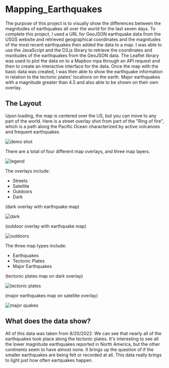 # Mapping_Earthquakes
The purpose of this project is to visually show the differences between the magnitudes of earthquakes all over the world for the last seven days. To complete this project, I used a URL for GeoJSON earthquake data from the USGS website and retrieved geographical coordinates and the magnitudes of the most recent earthquakes then added the data to a map. I was able to use the JavaScript and the D3.js library to retrieve the coordinates and msnitudes of the earthquakes from the GeoJSON data. The Leaflet library was used to plot the data on to a Mapbox mpa through an API request and then to create an interactive interface for the data. Once the map with the basic data was created, I was then able to show the earthquake information in relation to the tectonic plates' locations on the earth. Major earthquakes with a magnitude greater than 4.5 and also able to be shown on their own overlay.

## The Layout
Upon loading, the map is centered over the US, but you can move to any part of the world. 
Here is a street overlay shot from part of the "Ring of fire", which is a path along the Pacific Ocean characterized by active volcanoes and frequent earthquakes

![demo shot](https://user-images.githubusercontent.com/19378130/185759588-b0242e81-2c83-418d-9a38-502f1c7618c2.PNG)

There are a total of four different map overlays, and three map layers.

![legend](https://user-images.githubusercontent.com/19378130/185759855-abb323cf-88da-4818-b573-92ceef13fcb3.png)


The overlays include:
- Streets
- Satellite
- Outdoors
- Dark

(dark overlay with earthquake map)

![dark](https://user-images.githubusercontent.com/19378130/185759701-a4fbb973-25c7-45c2-b3a2-35063dc81e26.PNG)

(outdoor overlay with earthquake map)

![outdoors](https://user-images.githubusercontent.com/19378130/185759707-e81a8b4e-2de8-459b-9a3e-09e7b830bdc5.PNG) 



The three map types include:
- Earthquakes
- Tectonic Plates
- Major Earthquakes

(tectonic plates map on dark overlay)

![tectonic plates](https://user-images.githubusercontent.com/19378130/185759774-cf550ca2-4140-4fbe-919b-7fa99ee6c730.PNG)

(major earthquakes map on satellite overlay)

![major quakes](https://user-images.githubusercontent.com/19378130/185759798-3fe8ff0a-a03d-4bb9-9a04-62efdb49019b.PNG)


## What does the data show?
All of this data was taken from 8/20/2022. We can see that nearly all of the earthquakes took place along the tectonic plates. It's interesting to see all the lower magnitude earthquakes reported in North America, but the other continents seem to have almost none. It brings up the question of if the smaller earthquakes are being felt or recorded at all. This data really brings to light just how often eartquakes happen.



